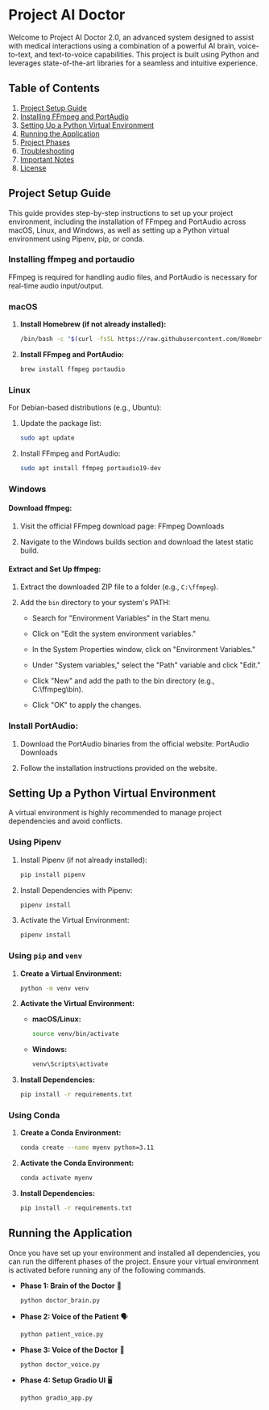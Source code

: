 # Project AI Doctor

Welcome to Project AI Doctor 2.0, an advanced system designed to assist with medical interactions using a combination of a powerful AI brain, voice-to-text, and text-to-voice capabilities. This project is built using Python and leverages state-of-the-art libraries for a seamless and intuitive experience.

## Table of Contents
1. [Project Setup Guide](#project-setup-guide)
2. [Installing FFmpeg and PortAudio](#installing-ffmpeg-and-portaudio)
3. [Setting Up a Python Virtual Environment](#setting-up-a-python-virtual-environment)
4. [Running the Application](#running-the-application)
5. [Project Phases](#project-phases)
6. [Troubleshooting](#troubleshooting)
7. [Important Notes](#important-notes)
8. [License](#license)

## Project Setup Guide

This guide provides step-by-step instructions to set up your project environment, including the installation of FFmpeg and PortAudio across macOS, Linux, and Windows, as well as setting up a Python virtual environment using Pipenv, pip, or conda.

### Installing ffmpeg and portaudio

FFmpeg is required for handling audio files, and PortAudio is necessary for real-time audio input/output.

### macOS

1. **Install Homebrew (if not already installed):**
   ```bash
   /bin/bash -c "$(curl -fsSL https://raw.githubusercontent.com/Homebrew/install/HEAD/install.sh)"
2. **Install FFmpeg and PortAudio:**

    ```bash
    brew install ffmpeg portaudio
### Linux

For Debian-based distributions (e.g., Ubuntu):

1. Update the package list:

    ```bash
    sudo apt update
2. Install FFmpeg and PortAudio:

    ```bash
    sudo apt install ffmpeg portaudio19-dev
### Windows

#### Download ffmpeg:

1. Visit the official FFmpeg download page: FFmpeg Downloads

2. Navigate to the Windows builds section and download the latest static build.

#### Extract and Set Up ffmpeg:

1. Extract the downloaded ZIP file to a folder (e.g., ```C:\ffmpeg```).

2. Add the ```bin``` directory to your system's PATH:

   * Search for "Environment Variables" in the Start menu.

   * Click on "Edit the system environment variables."

   * In the System Properties window, click on "Environment Variables."

   * Under "System variables," select the "Path" variable and click "Edit."

   * Click "New" and add the path to the bin directory (e.g., C:\ffmpeg\bin).

   * Click "OK" to apply the changes.

### Install PortAudio:

1. Download the PortAudio binaries from the official website: PortAudio Downloads

2. Follow the installation instructions provided on the website.

## Setting Up a Python Virtual Environment
A virtual environment is highly recommended to manage project dependencies and avoid conflicts.

### Using Pipenv
1. Install Pipenv (if not already installed):

    ```bash
    pip install pipenv
2. Install Dependencies with Pipenv:

    ```bash
    pipenv install
3. Activate the Virtual Environment:

    ```bash
    pipenv install
### Using ```pip``` and ```venv```

1.  **Create a Virtual Environment:**

    ```bash
    python -m venv venv
    ```

2.  **Activate the Virtual Environment:**

    * **macOS/Linux:**

        ```bash
        source venv/bin/activate
        ```

    * **Windows:**

        ```bash
        venv\Scripts\activate
        ```

3.  **Install Dependencies:**

    ```bash
    pip install -r requirements.txt
    ```
### Using Conda

1.  **Create a Conda Environment:**

    ```bash
    conda create --name myenv python=3.11
    ```

2.  **Activate the Conda Environment:**

    ```bash
    conda activate myenv
    ```

3.  **Install Dependencies:**

    ```bash
    pip install -r requirements.txt
    ```

## Running the Application

Once you have set up your environment and installed all dependencies, you can run the different phases of the project. Ensure your virtual environment is activated before running any of the following commands.

* **Phase 1: Brain of the Doctor** 🧠

    ```bash
    python doctor_brain.py
    ```

* **Phase 2: Voice of the Patient** 🗣️

    ```bash
    python patient_voice.py
    ```

* **Phase 3: Voice of the Doctor** 🤖

    ```bash
    python doctor_voice.py
    ```

* **Phase 4: Setup Gradio UI** 🖥️

    ```bash
    python gradio_app.py
    ```